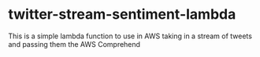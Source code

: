 # twitter-stream-sentiment-lambda
This is a simple lambda function to use in AWS taking in a stream of tweets and passing them the AWS Comprehend 
